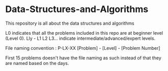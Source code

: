 # Data-Structures-and-Algorithms

This repository is all about the data structures and algorithms 

L0 indicates that all the problems included in this repo are at beginner level (Level 0).
Lly - L1 L2  L3... indicate intermediate/advanced/expert levels.


File naming convention : 
P-LX-XX
[Problem] - [Level] - [Problem Number]

First 15 problems doesn't have the file naming as such instead of that they are named based on the days.